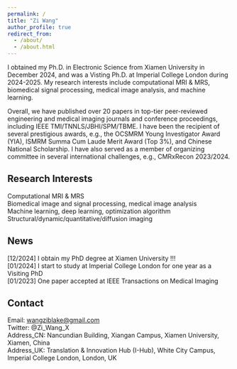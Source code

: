 ```yaml
---
permalink: /
title: "Zi Wang"
author_profile: true
redirect_from: 
  - /about/
  - /about.html
---
```


I obtained my Ph.D. in Electronic Science from Xiamen University in December 2024, and was a Visting Ph.D. at Imperial College London during 2024-2025. My research interests include computational MRI & MRS, biomedical signal processing, medical image analysis, and machine learning. 

Overall, we have published over 20 papers in top-tier peer-reviewed engineering and medical imaging journals and conference proceedings, including IEEE TMI/TNNLS/JBHI/SPM/TBME. I have been the recipient of several prestigious awards, e.g., the OCSMRM Young Investigator Award (YIA), ISMRM Summa Cum Laude Merit Award (Top 3%), and Chinese National Scholarship. I have also served as a member of organizing committee in several international challenges, e.g., CMRxRecon 2023/2024.

Research Interests
------
Computational MRI & MRS\
Biomedical image and signal processing, medical image analysis\
Machine learning, deep learning, optimization algorithm\
Structural/dynamic/quantitative/diffusion imaging

News
------
[12/2024] I obtain my PhD degree at Xiamen University !!!\
[01/2024] I start to study at Imperial College London for one year as a Visiting PhD\
[01/2023] One paper accepted at IEEE Transactions on Medical Imaging

Contact
------
Email: wangziblake@gmail.com\
Twitter: @Zi_Wang_X\
Address_CN: Nancundian Building, Xiangan Campus, Xiamen University, Xiamen, China\
Address_UK: Translation & Innovation Hub (I-Hub), White City Campus, Imperial College London, London, UK
